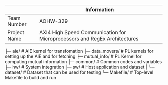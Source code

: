 |               | Information   |
| ------------- | ------------- |
| Team Number   | AOHW-329      |
| Project Name  | AXI4 High Speed Communication for Microprocessors and RegEx Architectures  |




├─ aie/                # AIE kernel for transfomation
├─ data_movers/        # PL kernels for setting up the AIE and for fetching
├─ mutual_info/        # PL Kernel for computing mutual information
├─ common/             # Common codes and variables
├─ hw/                 # System integration
├─ sw/                 # Host application and dataset
|  └─ dataset/         # Dataset that can be used for testing
└─ Makefile/           # Top-level Makefile to build and run
